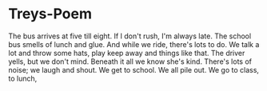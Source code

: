 # Treys-Poem
The bus arrives at five till eight.
If I don't rush, I'm always late.
The school bus smells 
of lunch and glue.
And while we ride,
there's lots to do.
We talk a lot 
and throw some hats,
play keep away
and things like that.
The driver yells,
but we don't mind.
Beneath it all
we know she's kind.
There's lots of noise;
we laugh and shout.
We get to school.
We all pile out.
We go to class, to lunch, 
